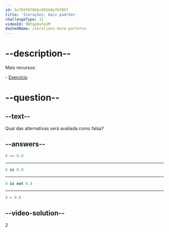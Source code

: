 ```yaml
---
id: 5e7b9f070b6c005b0e76f05f
title: 'Iterações: mais padrões'
challengeType: 11
videoId: 9Wtqo6vha1M
dashedName: iterations-more-patterns
---
```


# --description--

Mais recursos:

\- [Exercício](https://www.youtube.com/watch?v=kjxXZQw0uPg)

# --question--

## --text--

Qual das alternativas será avaliada como falsa?

## --answers--

```python
0 == 0.0
```

---

```python
0 is 0.0
```

---

```python
0 is not 0.0
```

---

```python
0 = 0.0
```

## --video-solution--

2

